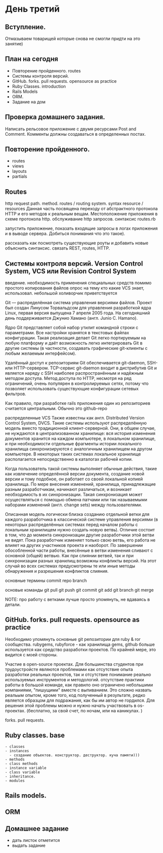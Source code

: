 # День третий
## Вступление.  
Отмазываем товарищей которые снова не смогли придти на это занятие)

## План на сегодня

* Повторение пройденного. routes
* Системы контроля версий.
* GitHub. forks. pull requests. opensource as practice
* Ruby Classes. introduction
* Rails Models
* ORM.
* Задание на дом

## Проверка домашнего задания.
  Написать рельсовое приложение с двумя ресурсами Post and Comment. 
  Комменты должны создаваться в определенных постах.

## Повторение пройденного.
  - routes
  - views
  - layouts
  - partials

## Routes
  http request path. method.
  routes / routing system.
  syntax
  resource / resources
  Данная часть посвящена переходу от абстрактного протокола HTTP и его методов к реальным вещам. Местоположение приложения в схеме протокола http.
  обслуживание http запросов. синтаксис routes.rb

  запустить приложение, показать входящие запросы в логах приложения и в выводе сервера. Добиться понимания что это такое).

  рассказать как посмотреть существующие роуты и добавить новые
  объяснить синтаксис.
  связать REST, routes, HTTP.

## Системы контроля версий. Version Control System, VCS или Revision Control System
  введение. необходимость применения специальных средств помимо простого копирования файлов
  опрос на тему кто какие VCS знает, использовал. небольшой холиворчик приветствуется

  Git — распределённая система управления версиями файлов. Проект был создан Линусом Торвальдсом для управления разработкой ядра Linux, первая версия выпущена 7 апреля 2005 года. На сегодняшний день поддерживается Джунио Хамано (англ. Junio C. Hamano).

  Ядро Git представляет собой набор утилит командной строки с параметрами. Все настройки хранятся в текстовых файлах конфигурации. Такая реализация делает Git легко портируемым на любую платформу и даёт возможность легко интегрировать Git в другие системы (в частности, создавать графические git-клиенты с любым желаемым интерфейсом).

  Удалённый доступ к репозиториям Git обеспечивается git-daemon, SSH- или HTTP-сервером. TCP-сервис git-daemon входит в дистрибутив Git и является наряду с SSH наиболее распространённым и надёжным методом доступа. Метод доступа по HTTP, несмотря на ряд ограничений, очень популярен в контролируемых сетях, потому что позволяет использовать существующие конфигурации сетевых фильтров.

 Как правило, при разработке rails приложения  один из репозиториев считается центральным. Обычно это github-repo

 распределенные VCS
 Также известны как англ. Distributed Version Control System, DVCS. Такие системы используют распределённую модель вместо традиционной клиент-серверной. Они, в общем случае, не нуждаются в централизованном хранилище: вся история изменения документов хранится на каждом компьютере, в локальном хранилище, и при необходимости отдельные фрагменты истории локального хранилища синхронизируются с аналогичным хранилищем на другом компьютере. В некоторых таких системах локальное хранилище располагается непосредственно в каталогах рабочей копии.

 Когда пользователь такой системы выполняет обычные действия, такие как извлечение определённой версии документа, создание новой версии и тому подобное, он работает со своей локальной копией хранилища. По мере внесения изменений, хранилища, принадлежащие разным разработчикам, начинают различаться, и возникает необходимость в их синхронизации. Такая синхронизация может осуществляться с помощью обмена патчами или так называемыми наборами изменений (англ. change sets) между пользователями.

 Описанная модель логически близка созданию отдельной ветки для каждого разработчика в классической системе управления версиями (в некоторых распределённых системах перед началом работы с локальным хранилищем нужно создать новую ветвь). Отличие состоит в том, что до момента синхронизации другие разработчики этой ветви не видят. Пока разработчик изменяет только свою ветвь, его работа не влияет на других участников проекта и наоборот. По завершении обособленной части работы, внесённые в ветви изменения сливают с основной (общей) ветвью. Как при слиянии ветвей, так и при синхронизации разных хранилищ возможны конфликты версий. На этот случай во всех системах предусмотрены те или иные методы обнаружения и разрешения конфликтов слияния.

 основные термины
   commit
   repo
   branch

основые команды
  git pull
  git push
  git commit
  git add
  git branch
  git merge

  NOTE: про работу с ветками лучше просто упомянуть, не вдаваясь в детали.

## GitHub. forks. pull requests. opensource as practice
  Необходимо упомянуть основные git репозитории для ruby & ror сообщества. 
  rubygems, rubyforce - как хранилища gems, github больше используется как средство разработки проектов. По крайней мере, это видится с моей стороны.

  Участие в open-source проектах.
  Для большинства студентов при трудоустройсте являются проблемами как отсутствие опыта разработки реальных проектов,  так и отсутствие понимание реально используемых инструментов и методологий. отсутствие практики работы в большой команде, как правило оно ограничено небольшими компаниями, "пишущими" вместе с выпиванием. Это сложно назвать реальым опытом, кроме того, код полученный в результате, редко является образцом для подражания, как бы им автор не гордился. Для решения этой проблемы можно и нужно начать участвовать в os-проектах. (бесплатно, за свой счет, по ночам, или на каникулах. )

  forks. pull requests.

## Ruby classes. base
    - classes
    - instances
      - создание объектов. конструктор. деструктор. куча памяти)))
    - methods
    - class methods
    - instance variable
    - class variable
    - inheritance.
    - modules

## Rails models.
## ORM

## Домашнее задание
- дать листок отметится
- выдать задание
